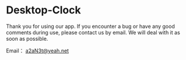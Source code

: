 # Desktop-Clock
Thank you for using our app. If you encounter a bug or have any good comments during use, please contact us by email. We will deal with it as soon as possible.

Email： a2aN3t@yeah.net
